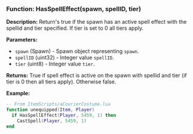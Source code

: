 ### Function: HasSpellEffect(spawn, spellID, tier)

**Description:**
Return's true if the spawn has an active spell effect with the spellid and tier specified.  If tier is set to 0 all tiers apply.

**Parameters:**
- `spawn` (Spawn) - Spawn object representing `spawn`.
- `spellID` (uint32) - Integer value `spellID`.
- `tier` (uint8) - Integer value `tier`.

**Returns:** True if spell effect is active on the spawn with spellid and tier (if tier is 0 then all tiers apply).  Otherwise false.

**Example:**

```lua
-- From ItemScripts/aCourierCostume.lua
function unequipped(Item, Player)
  if HasSpellEffect(Player, 5459, 1) then
    CastSpell(Player, 5459, 1)
end
```
